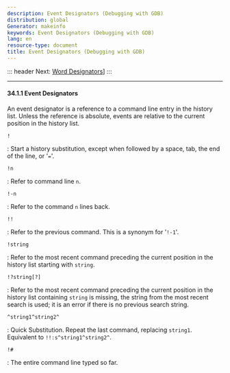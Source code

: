 ```yaml
---
description: Event Designators (Debugging with GDB)
distribution: global
Generator: makeinfo
keywords: Event Designators (Debugging with GDB)
lang: en
resource-type: document
title: Event Designators (Debugging with GDB)
---
```

::: header
Next: [Word Designators](Word-Designators.html#Word-Designators)]
:::

---

#### 34.1.1 Event Designators

An event designator is a reference to a command line entry in the history list. Unless the reference is absolute, events are relative to the current position in the history list.

`!`

:   Start a history substitution, except when followed by a space, tab, the end of the line, or '`=`'.

`!n`

:   Refer to command line `n`.

`!-n`

:   Refer to the command `n` lines back.

`!!`

:   Refer to the previous command. This is a synonym for '`!-1`'.

`!string`

:   Refer to the most recent command preceding the current position in the history list starting with `string`.

`!?string[?]`

:   Refer to the most recent command preceding the current position in the history list containing `string` is missing, the string from the most recent search is used; it is an error if there is no previous search string.

`^string1^string2^`

:   Quick Substitution. Repeat the last command, replacing `string1`. Equivalent to `!!:s^string1^string2^`.

`!#`

:   The entire command line typed so far.
